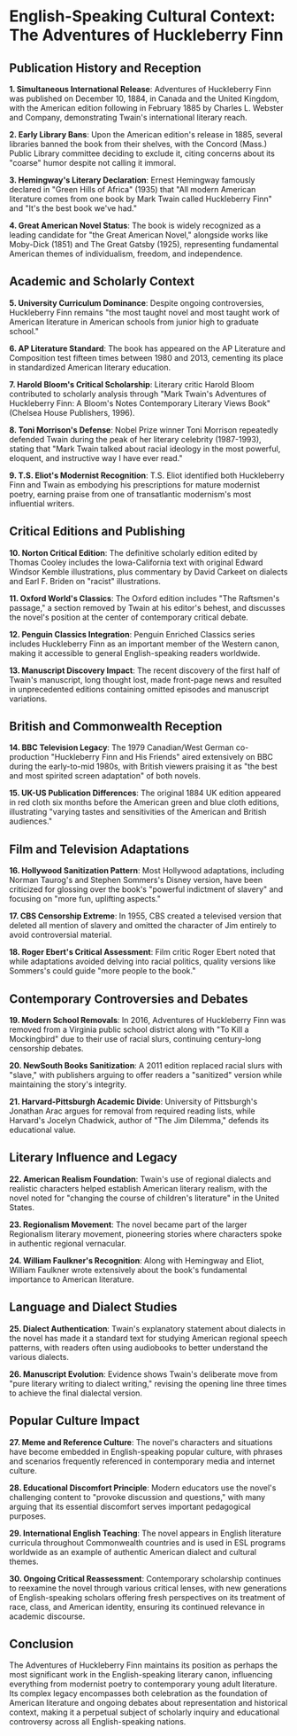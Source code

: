 # English-Speaking Cultural Context: The Adventures of Huckleberry Finn

## Publication History and Reception

**1. Simultaneous International Release**: Adventures of Huckleberry Finn was published on December 10, 1884, in Canada and the United Kingdom, with the American edition following in February 1885 by Charles L. Webster and Company, demonstrating Twain's international literary reach.

**2. Early Library Bans**: Upon the American edition's release in 1885, several libraries banned the book from their shelves, with the Concord (Mass.) Public Library committee deciding to exclude it, citing concerns about its "coarse" humor despite not calling it immoral.

**3. Hemingway's Literary Declaration**: Ernest Hemingway famously declared in "Green Hills of Africa" (1935) that "All modern American literature comes from one book by Mark Twain called Huckleberry Finn" and "It's the best book we've had."

**4. Great American Novel Status**: The book is widely recognized as a leading candidate for "the Great American Novel," alongside works like Moby-Dick (1851) and The Great Gatsby (1925), representing fundamental American themes of individualism, freedom, and independence.

## Academic and Scholarly Context

**5. University Curriculum Dominance**: Despite ongoing controversies, Huckleberry Finn remains "the most taught novel and most taught work of American literature in American schools from junior high to graduate school."

**6. AP Literature Standard**: The book has appeared on the AP Literature and Composition test fifteen times between 1980 and 2013, cementing its place in standardized American literary education.

**7. Harold Bloom's Critical Scholarship**: Literary critic Harold Bloom contributed to scholarly analysis through "Mark Twain's Adventures of Huckleberry Finn: A Bloom's Notes Contemporary Literary Views Book" (Chelsea House Publishers, 1996).

**8. Toni Morrison's Defense**: Nobel Prize winner Toni Morrison repeatedly defended Twain during the peak of her literary celebrity (1987-1993), stating that "Mark Twain talked about racial ideology in the most powerful, eloquent, and instructive way I have ever read."

**9. T.S. Eliot's Modernist Recognition**: T.S. Eliot identified both Huckleberry Finn and Twain as embodying his prescriptions for mature modernist poetry, earning praise from one of transatlantic modernism's most influential writers.

## Critical Editions and Publishing

**10. Norton Critical Edition**: The definitive scholarly edition edited by Thomas Cooley includes the Iowa-California text with original Edward Windsor Kemble illustrations, plus commentary by David Carkeet on dialects and Earl F. Briden on "racist" illustrations.

**11. Oxford World's Classics**: The Oxford edition includes "The Raftsmen's passage," a section removed by Twain at his editor's behest, and discusses the novel's position at the center of contemporary critical debate.

**12. Penguin Classics Integration**: Penguin Enriched Classics series includes Huckleberry Finn as an important member of the Western canon, making it accessible to general English-speaking readers worldwide.

**13. Manuscript Discovery Impact**: The recent discovery of the first half of Twain's manuscript, long thought lost, made front-page news and resulted in unprecedented editions containing omitted episodes and manuscript variations.

## British and Commonwealth Reception

**14. BBC Television Legacy**: The 1979 Canadian/West German co-production "Huckleberry Finn and His Friends" aired extensively on BBC during the early-to-mid 1980s, with British viewers praising it as "the best and most spirited screen adaptation" of both novels.

**15. UK-US Publication Differences**: The original 1884 UK edition appeared in red cloth six months before the American green and blue cloth editions, illustrating "varying tastes and sensitivities of the American and British audiences."

## Film and Television Adaptations

**16. Hollywood Sanitization Pattern**: Most Hollywood adaptations, including Norman Taurog's and Stephen Sommers's Disney version, have been criticized for glossing over the book's "powerful indictment of slavery" and focusing on "more fun, uplifting aspects."

**17. CBS Censorship Extreme**: In 1955, CBS created a televised version that deleted all mention of slavery and omitted the character of Jim entirely to avoid controversial material.

**18. Roger Ebert's Critical Assessment**: Film critic Roger Ebert noted that while adaptations avoided delving into racial politics, quality versions like Sommers's could guide "more people to the book."

## Contemporary Controversies and Debates

**19. Modern School Removals**: In 2016, Adventures of Huckleberry Finn was removed from a Virginia public school district along with "To Kill a Mockingbird" due to their use of racial slurs, continuing century-long censorship debates.

**20. NewSouth Books Sanitization**: A 2011 edition replaced racial slurs with "slave," with publishers arguing to offer readers a "sanitized" version while maintaining the story's integrity.

**21. Harvard-Pittsburgh Academic Divide**: University of Pittsburgh's Jonathan Arac argues for removal from required reading lists, while Harvard's Jocelyn Chadwick, author of "The Jim Dilemma," defends its educational value.

## Literary Influence and Legacy

**22. American Realism Foundation**: Twain's use of regional dialects and realistic characters helped establish American literary realism, with the novel noted for "changing the course of children's literature" in the United States.

**23. Regionalism Movement**: The novel became part of the larger Regionalism literary movement, pioneering stories where characters spoke in authentic regional vernacular.

**24. William Faulkner's Recognition**: Along with Hemingway and Eliot, William Faulkner wrote extensively about the book's fundamental importance to American literature.

## Language and Dialect Studies

**25. Dialect Authentication**: Twain's explanatory statement about dialects in the novel has made it a standard text for studying American regional speech patterns, with readers often using audiobooks to better understand the various dialects.

**26. Manuscript Evolution**: Evidence shows Twain's deliberate move from "pure literary writing to dialect writing," revising the opening line three times to achieve the final dialectal version.

## Popular Culture Impact

**27. Meme and Reference Culture**: The novel's characters and situations have become embedded in English-speaking popular culture, with phrases and scenarios frequently referenced in contemporary media and internet culture.

**28. Educational Discomfort Principle**: Modern educators use the novel's challenging content to "provoke discussion and questions," with many arguing that its essential discomfort serves important pedagogical purposes.

**29. International English Teaching**: The novel appears in English literature curricula throughout Commonwealth countries and is used in ESL programs worldwide as an example of authentic American dialect and cultural themes.

**30. Ongoing Critical Reassessment**: Contemporary scholarship continues to reexamine the novel through various critical lenses, with new generations of English-speaking scholars offering fresh perspectives on its treatment of race, class, and American identity, ensuring its continued relevance in academic discourse.

## Conclusion

The Adventures of Huckleberry Finn maintains its position as perhaps the most significant work in the English-speaking literary canon, influencing everything from modernist poetry to contemporary young adult literature. Its complex legacy encompasses both celebration as the foundation of American literature and ongoing debates about representation and historical context, making it a perpetual subject of scholarly inquiry and educational controversy across all English-speaking nations.